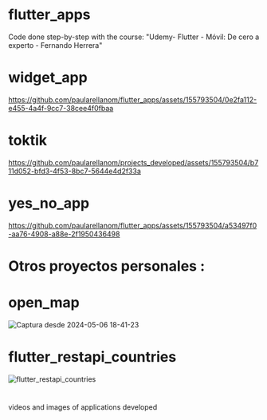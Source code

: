 # flutter_apps
Code done step-by-step with the course: "Udemy- Flutter - Móvil: De cero a experto - Fernando Herrera"

# widget_app



https://github.com/paularellanom/flutter_apps/assets/155793504/0e2fa112-e455-4a4f-9cc7-38cee4f0fbaa


# toktik

https://github.com/paularellanom/projects_developed/assets/155793504/b711d052-bfd3-4f53-8bc7-5644e4d2f33a



# yes_no_app

https://github.com/paularellanom/flutter_apps/assets/155793504/a53497f0-aa76-4908-a88e-2f1950436498



#
# Otros proyectos personales :

# open_map

![Captura desde 2024-05-06 18-41-23](https://github.com/paularellanom/flutter_apps/assets/155793504/69256c3b-e99b-4702-b827-fd79a026a454)


# flutter_restapi_countries 


![flutter_restapi_countries](https://github.com/paularellanom/flutter_apps/assets/155793504/67b1f62a-c994-4af1-8f03-5e4082bb7f07)


# 
videos and images of applications developed

